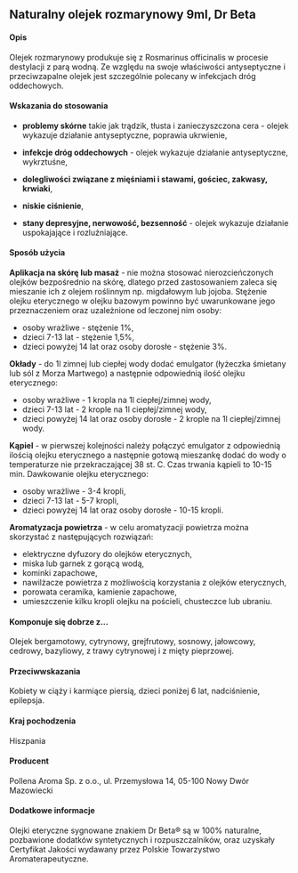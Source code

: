 ##  Naturalny olejek rozmarynowy 9ml, Dr Beta

#### Opis 

Olejek rozmarynowy produkuje się z Rosmarinus officinalis w procesie destylacji z parą wodną. Ze względu na swoje właściwości antyseptyczne i przeciwzapalne olejek jest szczególnie polecany w infekcjach dróg oddechowych.

#### Wskazania do stosowania

- **problemy skórne** takie jak trądzik, tłusta i zanieczyszczona cera - olejek wykazuje działanie antyseptyczne, poprawia ukrwienie,

- **infekcje dróg oddechowych** - olejek wykazuje działanie antyseptyczne, wykrztuśne,   

- **dolegliwości związane z mięśniami i stawami, gościec, zakwasy, krwiaki**, 

- **niskie ciśnienie**,

- **stany depresyjne, nerwowość, bezsenność** - olejek wykazuje działanie uspokajające i rozluźniające.

#### Sposób użycia  

**Aplikacja na skórę lub masaż** - nie można stosować nierozcieńczonych olejków bezpośrednio na skórę, dlatego przed zastosowaniem zaleca się mieszanie ich z olejem roślinnym np. migdałowym lub jojoba. Stężenie olejku eterycznego w olejku bazowym powinno być uwarunkowane jego przeznaczeniem oraz uzależnione od leczonej nim osoby:
- osoby wrażliwe - stężenie 1%,
- dzieci 7-13 lat - stężenie 1,5%,
- dzieci powyżej 14 lat oraz osoby dorosłe - stężenie 3%. 

**Okłady** - do 1l zimnej lub ciepłej wody dodać emulgator (łyżeczka śmietany lub sól z Morza Martwego) a następnie odpowiednią ilość olejku eterycznego:
- osoby wrażliwe - 1 kropla na 1l ciepłej/zimnej wody,
- dzieci 7-13 lat - 2 krople na 1l ciepłej/zimnej wody,
- dzieci powyżej 14 lat oraz osoby dorosłe - 2 krople na 1l ciepłej/zimnej wody.

**Kąpiel** - w pierwszej kolejności należy połączyć emulgator z odpowiednią ilością olejku eterycznego a następnie gotową mieszankę dodać do wody o temperaturze nie przekraczającej 38 st. C. Czas trwania kąpieli to 10-15 min. Dawkowanie olejku eterycznego:
- osoby wrażliwe - 3-4 kropli,
- dzieci 7-13 lat - 5-7 kropli,
- dzieci powyżej 14 lat oraz osoby dorosłe - 10-15 kropli.

**Aromatyzacja powietrza** - w celu aromatyzacji powietrza można skorzystać z następujących rozwiązań:  

- elektryczne dyfuzory do olejków eterycznych,  
- miska lub garnek z gorącą wodą,
- kominki zapachowe,  
- nawilżacze powietrza z możliwością korzystania z olejków eterycznych,  
- porowata ceramika, kamienie zapachowe,   
- umieszczenie kilku kropli olejku na pościeli, chusteczce lub ubraniu.
  
#### Komponuje się dobrze z…

Olejek bergamotowy, cytrynowy, grejfrutowy, sosnowy, jałowcowy, cedrowy, bazyliowy, z trawy cytrynowej i z mięty pieprzowej.

#### Przeciwwskazania  

Kobiety w ciąży i karmiące piersią, dzieci poniżej 6 lat, nadciśnienie, epilepsja.

#### Kraj pochodzenia 

Hiszpania

#### Producent  

Pollena Aroma Sp. z o.o., ul. Przemysłowa 14, 05-100 Nowy Dwór Mazowiecki

#### Dodatkowe informacje  

Olejki eteryczne sygnowane znakiem Dr Beta® są w 100% naturalne, pozbawione dodatków syntetycznych i rozpuszczalników, oraz uzyskały Certyfikat Jakości wydawany przez Polskie Towarzystwo Aromaterapeutyczne.